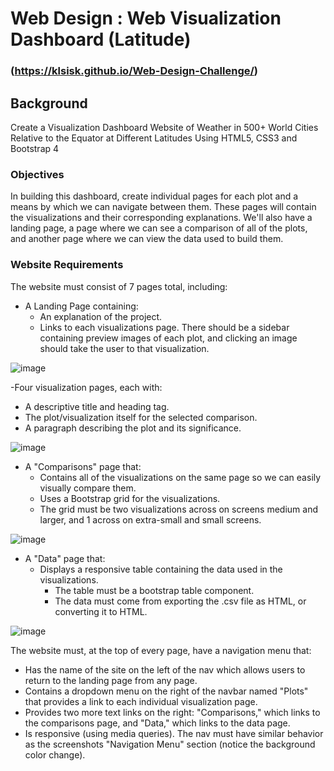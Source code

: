 # Web Design : Web Visualization Dashboard (Latitude)

### (https://klsisk.github.io/Web-Design-Challenge/)

## Background
Create a Visualization Dashboard Website of Weather in 500+ World Cities Relative to the Equator at Different Latitudes Using HTML5, CSS3 and Bootstrap 4

### Objectives
In building this dashboard, create individual pages for each plot and a means by which we can navigate between them. These pages will contain the visualizations and their corresponding explanations. We'll also have a landing page, a page where we can see a comparison of all of the plots, and another page where we can view the data used to build them.

### Website Requirements
The website must consist of 7 pages total, including:
- A Landing Page containing:
  - An explanation of the project.
  - Links to each visualizations page. There should be a sidebar containing preview images of each plot, and clicking an image should take the user to that visualization.
  
![image](https://user-images.githubusercontent.com/69765842/103469043-d5287e80-4d2d-11eb-8ec6-66882c516749.png)

-Four visualization pages, each with:
  - A descriptive title and heading tag.
  - The plot/visualization itself for the selected comparison.
  - A paragraph describing the plot and its significance.
  
![image](https://user-images.githubusercontent.com/69765842/103469046-de195000-4d2d-11eb-9c3c-74c3a88322e3.png)

- A "Comparisons" page that:
  - Contains all of the visualizations on the same page so we can easily visually compare them.
  - Uses a Bootstrap grid for the visualizations.
  - The grid must be two visualizations across on screens medium and larger, and 1 across on extra-small and small screens.
  
![image](https://user-images.githubusercontent.com/69765842/103469054-f4bfa700-4d2d-11eb-9c77-3c695d0be600.png)

- A "Data" page that:
  - Displays a responsive table containing the data used in the visualizations.
    - The table must be a bootstrap table component. 
    - The data must come from exporting the .csv file as HTML, or converting it to HTML. 
    
![image](https://user-images.githubusercontent.com/69765842/103469056-06a14a00-4d2e-11eb-8972-b6f2b6f0b06c.png)
    
The website must, at the top of every page, have a navigation menu that:
- Has the name of the site on the left of the nav which allows users to return to the landing page from any page.
- Contains a dropdown menu on the right of the navbar named "Plots" that provides a link to each individual visualization page.
- Provides two more text links on the right: "Comparisons," which links to the comparisons page, and "Data," which links to the data page.
- Is responsive (using media queries). The nav must have similar behavior as the screenshots "Navigation Menu" section (notice the background color change).

